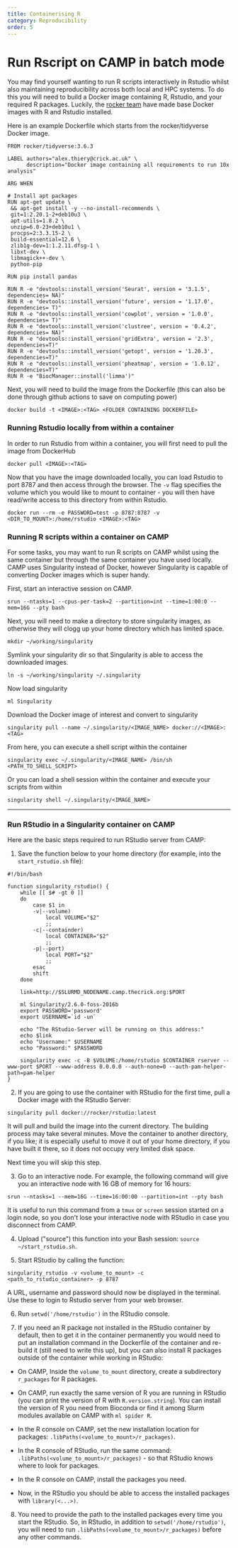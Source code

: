```yaml
---
title: Containerising R
category: Reproducibility
order: 5
---
```


<h1 id="run-rscript-on-camp-in-batch-mode">Run Rscript on CAMP in batch mode</h1>

You may find yourself wanting to run R scripts interactively in Rstudio whilst also maintaining reproducibility across both local and HPC systems. To do this you will need to build a Docker image containing R, Rstudio, and your required R packages. Luckily, the [rocker team](https://www.rocker-project.org/) have made base Docker images with R and Rstudio installed.

Here is an example Dockerfile which starts from the rocker/tidyverse Docker image.
```
FROM rocker/tidyverse:3.6.3

LABEL authors="alex.thiery@crick.ac.uk" \
      description="Docker image containing all requirements to run 10x analysis"

ARG WHEN

# Install apt packages
RUN apt-get update \
 && apt-get install -y --no-install-recommends \
 git=1:2.20.1-2+deb10u3 \
 apt-utils=1.8.2 \
 unzip=6.0-23+deb10u1 \
 procps=2:3.3.15-2 \
 build-essential=12.6 \
 zlib1g-dev=1:1.2.11.dfsg-1 \
 libxt-dev \
 libmagick++-dev \
 python-pip

RUN pip install pandas

RUN R -e "devtools::install_version('Seurat', version = '3.1.5', dependencies= NA)"
RUN R -e "devtools::install_version('future', version = '1.17.0', dependencies= T)"
RUN R -e "devtools::install_version('cowplot', version = '1.0.0', dependencies= T)"
RUN R -e "devtools::install_version('clustree', version = '0.4.2', dependencies= NA)"
RUN R -e "devtools::install_version('gridExtra', version = '2.3', dependencies=T)"
RUN R -e "devtools::install_version('getopt', version = '1.20.3', dependencies=T)"
RUN R -e "devtools::install_version('pheatmap', version = '1.0.12', dependencies=T)"
RUN R -e "BiocManager::install('limma')"
```

Next, you will need to build the image from the Dockerfile (this can also be done through github actions to save on computing power)
```
docker build -t <IMAGE>:<TAG> <FOLDER CONTAINING DOCKERFILE>
```

### Running Rstudio locally from within a container

In order to run Rstudio from within a container, you will first need to pull the image from DockerHub
```
docker pull <IMAGE>:<TAG>
```

Now that you have the image downloaded locally, you can load Rstudio to port 8787 and then access through the browser. The `-v` flag specifies the volume which you would like to mount to container - you will then have read/write access to this directory from within Rstudio.
```
docker run --rm -e PASSWORD=test -p 8787:8787 -v <DIR_TO_MOUNT>:/home/rstudio <IMAGE>:<TAG>
```

### Running R scripts within a container on CAMP

For some tasks, you may want to run R scripts on CAMP whilst using the same container but through the same container you have used locally. CAMP uses Singularity instead of Docker, however Singularity is capable of converting Docker images which is super handy.

First, start an interactive session on CAMP.
```
srun --ntasks=1 --cpus-per-task=2 --partition=int --time=1:00:0 --mem=16G --pty bash
```

Next, you will need to make a directory to store singularity images, as otherwise they will clogg up your home directory which has limited space.
```
mkdir ~/working/singularity
```

Symlink your singularity dir so that Singularity is able to access the downloaded images.
```
ln -s ~/working/singularity ~/.singularity
```

Now load singularity
```
ml Singularity
```

Download the Docker image of interest and convert to singularity
```
singularity pull --name ~/.singularity/<IMAGE_NAME> docker://<IMAGE>:<TAG>
```

From here, you can execute a shell script within the container
```
singularity exec ~/.singularity/<IMAGE_NAME> /bin/sh <PATH_TO_SHELL_SCRIPT>
```

Or you can load a shell session within the container and execute your scripts from within
```
singularity shell ~/.singularity/<IMAGE_NAME>
```

___

### Run RStudio in a Singularity container on CAMP

Here are the basic steps required to run RStudio server from CAMP:

1) Save the function below to your home directory (for example, into the `start_rstudio.sh` file):

```
#!/bin/bash

function singularity_rstudio() {
	while [[ $# -gt 0 ]]
	do
	    case $1 in
	    -v|--volume)
	        local VOLUME="$2"
	        ;;
	    -c|--containder)
	        local CONTAINER="$2"
	        ;;
	   	-p|--port)
	        local PORT="$2"
	        ;;
	    esac
	    shift
	done

	link=http://$SLURMD_NODENAME.camp.thecrick.org:$PORT

	ml Singularity/2.6.0-foss-2016b
	export PASSWORD='password'
	export USERNAME=`id -un`

	echo "The RStudio-Server will be running on this address:"
	echo $link
	echo "Username:" $USERNAME
	echo "Password:" $PASSWORD

	singularity exec -c -B $VOLUME:/home/rstudio $CONTAINER rserver --www-port $PORT --www-address 0.0.0.0 --auth-none=0 --auth-pam-helper-path=pam-helper
}
```

2) If you are going to use the container with RStudio for the first time, pull a Docker image with the RStudio Server:

`singularity pull docker://rocker/rstudio:latest`

It will pull and build the image into the current directory. The building process may take several minutes. Move the container to another directory, if you like; it is especially useful to move it out of your home directory, if you have built it there, so it does not occupy very limited disk space. 

Next time you will skip this step.

3) Go to an interactive node. For example, the following command will give you an interactive node with 16 GB of memory for 16 hours:

`srun --ntasks=1 --mem=16G --time=16:00:00 --partition=int --pty bash`

It is useful to run this command from a `tmux` or `screen` session started on a login node, so you don't lose your interactive node with RStudio in case you disconnect from CAMP.

4) Upload ("source") this function into your Bash session: `source ~/start_rstudio.sh`.

5) Start RStudio by calling the function: 

`singularity_rstudio -v <volume_to_mount> -c <path_to_rstudio_container> -p 8787`

A URL, username and password should now be displayed in the terminal. Use these to login to Rstudio server from your web browser.

6) Run `setwd('/home/rstudio')` in the RStudio console.

7) If you need an R package not installed in the RStudio container by default, then to get it in the container permanently you would need to put an installation command in the Dockerfile of the container and re-build it (still need to write this up), but you can also install R packages outside of the container while working in RStudio:

- On CAMP, Inside the `volume_to_mount` directory, create a subdirectory `r_packages` for R packages.

- On CAMP, run exactly the same version of R you are running in RStudio (you can print the version of R with `R.version.string`). You can install the version of R you need from Bioconda or find it among Slurm modules available on CAMP with `ml spider R`.

- In the R console on CAMP, set the new installation location for packages: `.libPaths(<volume_to_mount>/r_packages)`.

- In the R console of RStudio, run the same command: `.libPaths(<volume_to_mount>/r_packages)` - so that RStudio knows where to look for packages.

- In the R console on CAMP, install the packages you need.

- Now, in the RStudio you should be able to access the installed packages with `library(<...>)`.

8) You need to provide the path to the installed packages every time you start the RStudio. So, in RStudio, in addition to `setwd('/home/rstudio')`, you will need to run `.libPaths(<volume_to_mount>/r_packages)` before any other commands.
